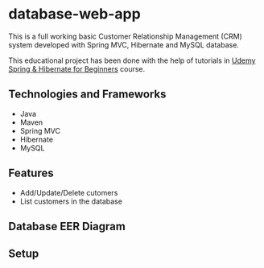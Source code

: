# database-web-app
This is a full working basic Customer Relationship Management (CRM) system developed with Spring MVC, Hibernate and MySQL database.

This educational project has been done with the help of tutorials in [Udemy Spring & Hibernate for Beginners](https://www.udemy.com/course/spring-hibernate-tutorial/) course.

## Technologies and Frameworks
- Java
- Maven
- Spring MVC
- Hibernate
- MySQL

## Features
- Add/Update/Delete cutomers
- List customers in the database

## Database EER Diagram
## Setup


